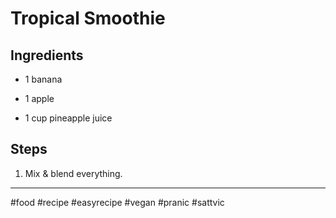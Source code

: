 # Tropical Smoothie

## Ingredients

*   1 banana
    
*   1 apple
    
*   1 cup pineapple juice
    

## Steps

1.  Mix & blend everything.
    

---

#food #recipe #easyrecipe #vegan #pranic #sattvic